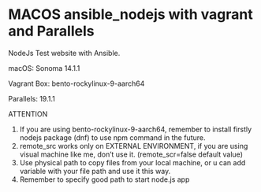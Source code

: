 # MACOS ansible_nodejs with vagrant and Parallels
NodeJs Test website with Ansible.

macOS: Sonoma 14.1.1

Vagrant Box: bento-rockylinux-9-aarch64

Parallels: 19.1.1

ATTENTION
1. If you are using bento-rockylinux-9-aarch64, remember to install firstly nodejs package (dnf) to use npm command in the future.
2. remote_src works only on EXTERNAL ENVIRONMENT, if you are using visual machine like me, don’t use it. (remote_scr=false default value)
3. Use physical path to copy files from your local machine, or u can add variable with your file path and use it this way.
4. Remember to specify good path to start node.js app
